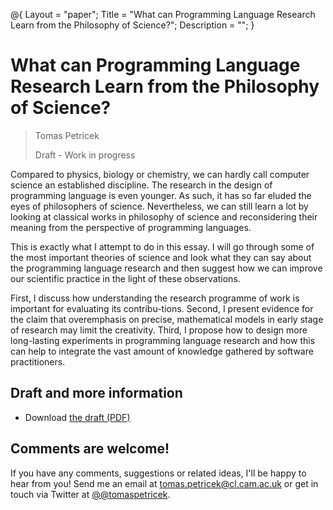 ﻿@{ 
  Layout = "paper";
  Title = "What can Programming Language Research Learn from the Philosophy of Science?";
  Description = "";
}

# What can Programming Language Research Learn from the Philosophy of Science? 

> Tomas Petricek
>
> Draft - Work in progress
  
Compared to physics, biology or chemistry, we can hardly call computer science an 
established discipline. The research in the design of programming language is even 
younger. As such, it has so far eluded the eyes of philosophers of science.
Nevertheless, we can still learn a lot by looking at classical works in philosophy 
of science and reconsidering their meaning from the perspective of programming languages. 

This is exactly what I attempt to do in this essay. I will go through some of the 
most important theories of science and look what they can say about the programming 
language research and then suggest how we can improve our scientific practice in the 
light of these observations.

First, I discuss how understanding the research programme of work is important for 
evaluating its contribu-tions. Second, I present evidence for the claim that 
overemphasis on precise, mathematical models in early stage of research may limit 
the creativity. Third, I propose how to design more long-lasting experiments in 
programming language research and how this can help to integrate the vast amount 
of knowledge gathered by software practitioners.

## Draft and more information

 - Download [the draft (PDF)](philosophy-pl.pdf)
   
## Comments are welcome!

If you have any comments, suggestions or related ideas, I'll be happy to 
hear from you! Send me an email at [tomas.petricek@cl.cam.ac.uk](mailto:tomas.petricek@cl.cam.ac.uk)
or get in touch via Twitter at [@@tomaspetricek](http://twitter.com/tomaspetricek).